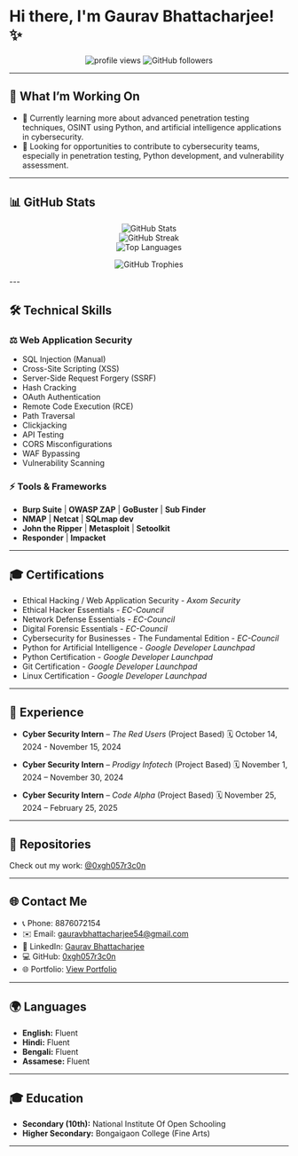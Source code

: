 # Hi there, I'm Gaurav Bhattacharjee! ✨

<p align="center">
  <img src="https://komarev.com/ghpvc/?username=0xgh057r3c0n&label=Profile%20views&color=0e75b6&style=flat" alt="profile views"/>
  <img src="https://img.shields.io/github/followers/0xgh057r3c0n?label=Followers&style=social" alt="GitHub followers"/>
</p>

---

## 🚀 What I’m Working On

* 🌱 Currently learning more about advanced penetration testing techniques, OSINT using Python, and artificial intelligence applications in cybersecurity.
* 🔭 Looking for opportunities to contribute to cybersecurity teams, especially in penetration testing, Python development, and vulnerability assessment.

---

## 📊 GitHub Stats

<p align="center">
  <img src="https://github-readme-stats.vercel.app/api?username=0xgh057r3c0n&show_icons=true&theme=radical" alt="GitHub Stats"/>
  <br>
  <img src="https://github-readme-streak-stats.herokuapp.com/?user=0xgh057r3c0n&theme=radical" alt="GitHub Streak"/>
  <br>
  <img src="https://github-readme-stats.vercel.app/api/top-langs/?username=0xgh057r3c0n&layout=compact&theme=radical" alt="Top Languages"/>
</p>

<p align="center">
  <img src="https://github-profile-trophy.vercel.app/?username=0xgh057r3c0n&theme=dracula" alt="GitHub Trophies"/>
</p>
---

## 🛠️ Technical Skills

### ⚖️ Web Application Security

* SQL Injection (Manual)
* Cross-Site Scripting (XSS)
* Server-Side Request Forgery (SSRF)
* Hash Cracking
* OAuth Authentication
* Remote Code Execution (RCE)
* Path Traversal
* Clickjacking
* API Testing
* CORS Misconfigurations
* WAF Bypassing
* Vulnerability Scanning

### ⚡ Tools & Frameworks

* **Burp Suite** | **OWASP ZAP** | **GoBuster** | **Sub Finder**
* **NMAP** | **Netcat** | **SQLmap dev**
* **John the Ripper** | **Metasploit** | **Setoolkit**
* **Responder** | **Impacket**

---

## 🎓 Certifications

* Ethical Hacking / Web Application Security - *Axom Security*
* Ethical Hacker Essentials - *EC-Council*
* Network Defense Essentials - *EC-Council*
* Digital Forensic Essentials - *EC-Council*
* Cybersecurity for Businesses - The Fundamental Edition - *EC-Council*
* Python for Artificial Intelligence - *Google Developer Launchpad*
* Python Certification - *Google Developer Launchpad*
* Git Certification - *Google Developer Launchpad*
* Linux Certification - *Google Developer Launchpad*

---

## 💼 Experience

* **Cyber Security Intern** – *The Red Users* (Project Based)
  🗓 October 14, 2024 - November 15, 2024

* **Cyber Security Intern** – *Prodigy Infotech* (Project Based)
  🗓 November 1, 2024 – November 30, 2024

* **Cyber Security Intern** – *Code Alpha* (Project Based)
  🗓 November 25, 2024 – February 25, 2025

---

## 🔗 Repositories

Check out my work: [@0xgh057r3c0n](https://github.com/0xgh057r3c0n?tab=repositories)

---

## 🌐 Contact Me

* 📞 Phone: 8876072154
* ✉️ Email: [gauravbhattacharjee54@gmail.com](mailto:gauravbhattacharjee54@gmail.com)
* 🔗 LinkedIn: [Gaurav Bhattacharjee](https://www.linkedin.com/in/gaurav-bhattacharjee/)
* 💻 GitHub: [0xgh057r3c0n](https://github.com/0xgh057r3c0n/)
* 🌐 Portfolio: [View Portfolio](https://0xgh057r3c0n.github.io/portfolio/)

---

## 🌍 Languages

* **English:** Fluent
* **Hindi:** Fluent
* **Bengali:** Fluent
* **Assamese:** Fluent

---

## 🎓 Education

* **Secondary (10th):** National Institute Of Open Schooling
* **Higher Secondary:** Bongaigaon College (Fine Arts)

---
